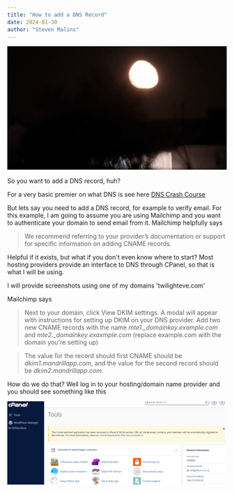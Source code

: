 ```yaml
---
title: "How to add a DNS Record"
date: 2024-01-30
author: "Steven Malins"
---
```


<img src="/assets/img/moonrise_s.jpg" style="width:250ps;" />

So you want to add a DNS record, huh? 

For a very basic premier on what DNS is see here [DNS Crash Course](https://srmalins.github.io/2020/02/27/dns.html)

But lets say you need to add a DNS record, for example to verify email. For this example, I am going to assume you are using Mailchimp and you want to authenticate your domain to send email from it. Mailchimp helpfully says

> We recommend referring to your provider’s documentation or support for specific information on adding CNAME records.

Helpful if it exists, but what if you don't even know where to start? Most hosting providers provide an interface to DNS through CPanel, so that is what I will be using.

I will provide screenshots using one of my domains 'twilighteve.com' 

Mailchimp says

> Next to your domain, click View DKIM settings. A modal will appear with instructions for setting up DKIM on your DNS provider. Add two new CNAME records with the name *mte1._domainkey.example.com* and *mte2._domainkey.exaxmple.com* (replace example.com with the domain you're setting up)

>The value for the record should first CNAME should be *dkim1.mandrillapp.com*, and the value for the second record should be *dkim2.mandrillapp.com*.

How do we do that? Well log in to your hosting/domain name provider and you should see something like this

<img src="/assets/img/cpanel01.png" style="width:500px;" />